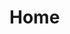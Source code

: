 <!-- generated by markdown-notes-tree -->

# Home

<!-- optional markdown-notes-tree directory description starts here -->

<!-- optional markdown-notes-tree directory description ends here -->



